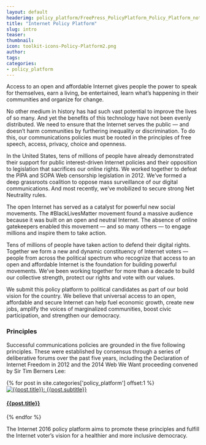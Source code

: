 ```yaml
---
layout: default
headerimg: policy_platform/FreePress_PolicyPlatform_Policy_Platform_notext.png
title: "Internet Policy Platform"
slug: intro
teaser:
thumbnail:
icon: toolkit-icons-Policy-Platform2.png
author:
tags:
categories:
- policy_platform
---
```

Access to an open and affordable Internet gives people the power to speak for themselves, earn a living, be entertained, learn what’s happening in their communities and organize for change.

No other medium in history has had such vast potential to improve the lives of so many. And yet the benefits of this technology have not been evenly distributed. We need to ensure that the Internet serves the public — and doesn’t harm communities by furthering inequality or discrimination. To do this, our communications policies must be rooted in the principles of free speech, access, privacy, choice and openness.

In the United States, tens of millions of people have already demonstrated their support for public interest-driven Internet policies and their opposition to legislation that sacrifices our online rights. We worked together to defeat the PIPA and SOPA Web censorship legislation in 2012. We’ve formed a deep grassroots coalition to oppose mass surveillance of our digital communications. And most recently, we’ve mobilized to secure strong Net Neutrality rules.

The open Internet has served as a catalyst for powerful new social movements. The #BlackLivesMatter movement found a massive audience because it was built on an open and neutral Internet. The absence of online gatekeepers enabled this movement — and so many others — to engage millions and inspire them to take action.

Tens of millions of people have taken action to defend their digital rights. Together we form a new and dynamic constituency of Internet voters — people from across the political spectrum who recognize that access to an open and affordable Internet is the foundation for building powerful movements. We’ve been working together for more than a decade to build our collective strength, protect our rights and vote with our values.

We submit this policy platform to political candidates as part of our bold vision for the country. We believe that universal access to an open, affordable and secure Internet can help fuel economic growth, create new jobs, amplify the voices of marginalized communities, boost civic participation, and strengthen our democracy.

### Principles

Successful communications policies are grounded in the five following principles. These were established by consensus through a series of deliberative forums over the past five years, including the Declaration of Internet Freedom in 2012 and the 2014 Web We Want proceeding convened by Sir Tim Berners Lee:

  <div class="row policy-intro-nav hidden-xs">
  <div class="col-sm-2">
  </div>
  {% for post in site.categories['policy_platform'] offset:1 %}
    <div class="col-sm-2 text-center policy-nav-icon">
      <a href="#{{post.slug | slugify}}">
	<img src="{{site.baseurl}}{{site.img_dir}}{{post.icon}}" alt="{{post.title}}: {{post.subtitle}}" class="img-responsive">
	<h4>{{post.title}}</h4>
      </a>
    </div>
  {% endfor %}
  </div>

The Internet 2016 policy platform aims to promote these principles and fulfill the Internet voter’s vision for a healthier and more inclusive democracy.
